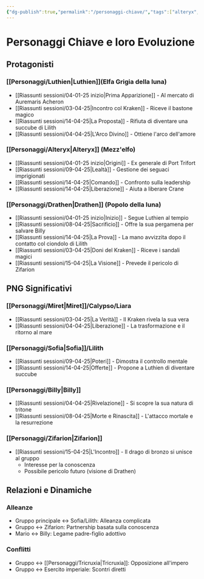 ```yaml
---
{"dg-publish":true,"permalink":"/personaggi-chiave/","tags":["alteryx","billy","drathen","luthien","miret","sofia","zifarion"],"noteIcon":""}
---
```


# Personaggi Chiave e loro Evoluzione

## Protagonisti

### [[Personaggi/Luthien\|Luthien]](Elfa Grigia della luna)
- [[Riassunti sessioni/04-01-25 inizio\|Prima Apparizione]] - Al mercato di Auremaris Acheron
- [[Riassunti sessioni/03-04-25\|Incontro col Kraken]] - Riceve il bastone magico
- [[Riassunti sessioni/14-04-25\|La Proposta]] - Rifiuta di diventare una succube di Lilith
- [[Riassunti sessioni/04-04-25\|L'Arco Divino]] - Ottiene l'arco dell'amore

### [[Personaggi/Alteryx\|Alteryx]] (Mezz'elfo)
- [[Riassunti sessioni/04-01-25 inizio\|Origini]] - Ex generale di Port Trifort
- [[Riassunti sessioni/09-04-25\|Lealtà]] - Gestione dei seguaci imprigionati
- [[Riassunti sessioni/14-04-25\|Comando]] - Confronto sulla leadership
- [[Riassunti sessioni/14-04-25\|Liberazione]] - Aiuta a liberare Crane

### [[Personaggi/Drathen\|Drathen]] (Popolo della luna)
- [[Riassunti sessioni/04-01-25 inizio\|Inizio]] - Segue Luthien al tempio
- [[Riassunti sessioni/08-04-25\|Sacrificio]] - Offre la sua pergamena per salvare Billy
- [[Riassunti sessioni/14-04-25\|La Prova]] - La mano avvizzita dopo il contatto col ciondolo di Lilith
- [[Riassunti sessioni/03-04-25\|Doni del Kraken]] - Riceve i sandali magici
- [[Riassunti sessioni/15-04-25\|La Visione]] - Prevede il pericolo di Zifarion




## PNG Significativi

### [[Personaggi/Miret\|Miret]]/Calypso/Liara
- [[Riassunti sessioni/03-04-25\|La Verità]] - Il Kraken rivela la sua vera 
- [[Riassunti sessioni/04-04-25\|Liberazione]] - La trasformazione e il ritorno al mare

### [[Personaggi/Sofia\|Sofia]]/Lilith
- [[Riassunti sessioni/09-04-25\|Poteri]] - Dimostra il controllo mentale
- [[Riassunti sessioni/14-04-25\|Offerte]] - Propone a Luthien di diventare succube

### [[Personaggi/Billy\|Billy]]
- [[Riassunti sessioni/04-04-25\|Rivelazione]] - Si scopre la sua natura di tritone
- [[Riassunti sessioni/08-04-25\|Morte e Rinascita]] - L'attacco mortale e la resurrezione

### [[Personaggi/Zifarion\|Zifarion]]
- [[Riassunti sessioni/15-04-25\|L'Incontro]] - Il drago di bronzo si unisce al gruppo
  - Interesse per la conoscenza
  - Possibile pericolo futuro (visione di Drathen)

## Relazioni e Dinamiche

### Alleanze
- Gruppo principale ↔ Sofia/Lilith: Alleanza complicata
- Gruppo ↔ Zifarion: Partnership basata sulla conoscenza
- Mario ↔ Billy: Legame padre-figlio adottivo

### Conflitti
- Gruppo ↔ [[Personaggi/Tricruxia\|Tricruxia]]: Opposizione all'impero
- Gruppo ↔ Esercito imperiale: Scontri diretti
